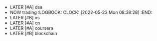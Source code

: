 - LATER [#A] dsa
- NOW trading
  :LOGBOOK:
  CLOCK: [2022-05-23 Mon 08:38:28]
  :END:
- LATER [#B] os
- LATER [#A] cn
- LATER [#A] coursera
- LATER [#B] blockchain